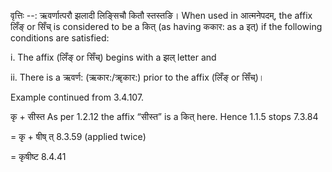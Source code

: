 

वृत्तिः --: ऋवर्णात्परौ झलादी लिङ्सिचौ कितौ स्तस्तङि। When used in आत्मनेपदम्, the affix लिँङ् or सिँच् is considered to be a कित् (as having ककार: as a इत्) if the following conditions are satisfied:

i. The affix (लिँङ् or सिँच्) begins with a झल् letter and

ii. There is a ऋवर्ण: (ऋकार:/ॠकार:) prior to the affix (लिँङ् or सिँच्)।


Example continued from 3.4.107.


कृ + सीस्त As per 1.2.12 the affix “सीस्त” is a कित् here. Hence 1.1.5 stops 7.3.84

= कृ + षीष् त् 8.3.59 (applied twice)

= कृषीष्ट 8.4.41


